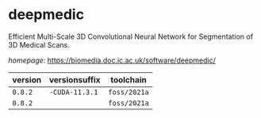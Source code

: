 # deepmedic

Efficient Multi-Scale 3D Convolutional Neural Network for Segmentation of 3D Medical Scans.

*homepage*: <https://biomedia.doc.ic.ac.uk/software/deepmedic/>

version | versionsuffix | toolchain
--------|---------------|----------
``0.8.2`` | ``-CUDA-11.3.1`` | ``foss/2021a``
``0.8.2`` |  | ``foss/2021a``
